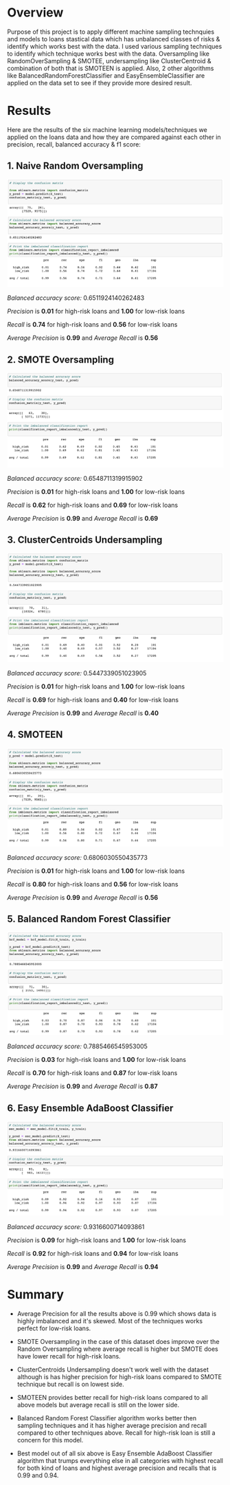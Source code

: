 # Overview

Purpose of this project is to apply different machine sampling technquies and models to loans stastical data which has unbalanced classes of risks & identify which works best with the data. I used various sampling techniques to identify which technique works best with the data. Oversampling like RandomOverSampling & SMOTEE, undersampling like ClusterCentroid & combination of both that is SMOTEEN is applied. Also, 2 other algorithms like BalancedRandomForestClassifier and EasyEnsembleClassifier are applied on the data set to see if they provide more desired result.

# Results

Here are the results of the six machine learning models/techniques we applied on the loans data and how they are compared against each other in precision, recall, balanced accuracy & f1 score:

## 1. Naive Random Oversampling

![balance accuracy](https://github.com/hemalis/credit_risk_analysis/blob/main/images/RandomSampling.png?raw=true)

_Balanced accuracy score:_ 0.6511924140262483

_Precision_ is **0.01** for high-risk loans and **1.00** for low-risk loans

_Recall_ is **0.74** for high-risk loans and **0.56** for low-risk loans

_Average Precision_ is **0.99** and _Average Recall_ is **0.56**

## 2. SMOTE Oversampling

![smote](https://github.com/hemalis/credit_risk_analysis/blob/main/images/SMOTE.png?raw=true)

_Balanced accuracy score:_ 0.6548711319915902

_Precision_ is **0.01** for high-risk loans and **1.00** for low-risk loans

_Recall_ is **0.62** for high-risk loans and **0.69** for low-risk loans

_Average Precision_ is **0.99** and _Average Recall_ is **0.69**

## 3. ClusterCentroids Undersampling

![under](https://github.com/hemalis/credit_risk_analysis/blob/main/images/Undersampling.png?raw=true)

_Balanced accuracy score:_ 0.5447339051023905

_Precision_ is **0.01** for high-risk loans and **1.00** for low-risk loans

_Recall_ is **0.69** for high-risk loans and **0.40** for low-risk loans

_Average Precision_ is **0.99** and _Average Recall_ is **0.40**

## 4. SMOTEEN

![SMOTEEN](https://github.com/hemalis/credit_risk_analysis/blob/main/images/SMOTEEN.png?raw=true)

_Balanced accuracy score:_ 0.6806030550435773

_Precision_ is **0.01** for high-risk loans and **1.00** for low-risk loans

_Recall_ is **0.80** for high-risk loans and **0.56** for low-risk loans

_Average Precision_ is **0.99** and _Average Recall_ is **0.56**

## 5. Balanced Random Forest Classifier

![BRF](https://github.com/hemalis/credit_risk_analysis/blob/main/images/BRF.png?raw=true)

_Balanced accuracy score:_ 0.7885466545953005

_Precision_ is **0.03** for high-risk loans and **1.00** for low-risk loans

_Recall_ is **0.70** for high-risk loans and **0.87** for low-risk loans

_Average Precision_ is **0.99** and _Average Recall_ is **0.87**

## 6. Easy Ensemble AdaBoost Classifier

![EasyEnsemble](https://github.com/hemalis/credit_risk_analysis/blob/main/images/EasyEnsemble.png?raw=true)

_Balanced accuracy score:_ 0.9316600714093861

_Precision_ is **0.09** for high-risk loans and **1.00** for low-risk loans

_Recall_ is **0.92** for high-risk loans and **0.94** for low-risk loans

_Average Precision_ is **0.99** and _Average Recall_ is **0.94**

# Summary

- Average Precision for all the results above is 0.99 which shows data is highly imbalanced and it's skewed. Most of the techniques works perfect for low-risk loans.

- SMOTE Oversampling in the case of this dataset does improve over the Random Oversampling where average recall is higher but SMOTE does have lower recall for high-risk loans.

- ClusterCentroids Undersampling doesn't work well with the dataset although is has higher precision for high-risk loans compared to SMOTE technique but recall is on lowest side.

- SMOTEEN provides better recall for high-risk loans compared to all above models but average recall is still on the lower side. 

- Balanced Random Forest Classifier algorithm works better then sampling techniques and it has higher average precision and recall compared to other techniques above. Recall for high-risk loan is still a concern for this model.

- Best model out of all six above is Easy Ensemble AdaBoost Classifier algorithm that trumps everything else in all categories with highest recall for both kind of loans and highest average precision and recalls that is 0.99 and 0.94.
